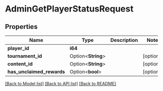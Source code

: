 # AdminGetPlayerStatusRequest

## Properties

Name | Type | Description | Notes
------------ | ------------- | ------------- | -------------
**player_id** | **i64** |  | 
**tournament_id** | Option<**String**> |  | [optional]
**content_id** | Option<**String**> |  | [optional]
**has_unclaimed_rewards** | Option<**bool**> |  | [optional]

[[Back to Model list]](../README.md#documentation-for-models) [[Back to API list]](../README.md#documentation-for-api-endpoints) [[Back to README]](../README.md)


